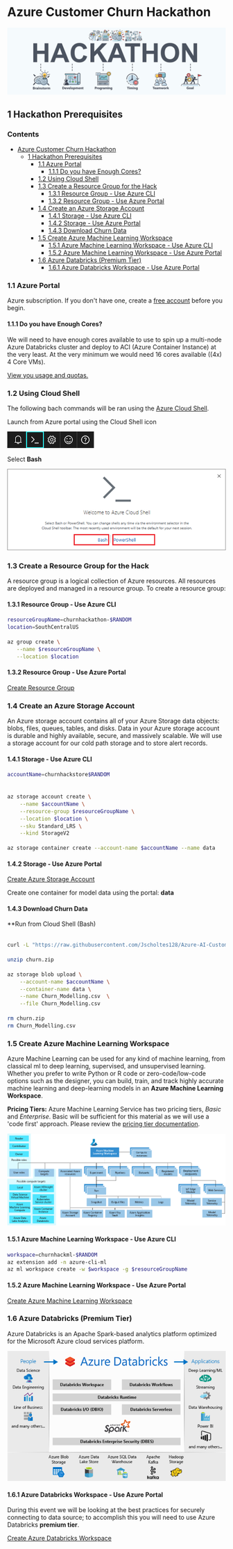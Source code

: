 # Azure Customer Churn Hackathon

![hackathon design](../images/hackathon.jpg)

## 1 Hackathon Prerequisites

### Contents

- [Azure Customer Churn Hackathon](../)
  - [1 Hackathon Prerequisites](#1-hackathon-prerequisites)
    - [1.1 Azure Portal](#11-azure-portal)
      - [1.1.1 Do you have Enough Cores?](#111-do-you-have-enough-cores)
    - [1.2 Using Cloud Shell](#12-using-cloud-shell)
    - [1.3 Create a Resource Group for the Hack](#13-create-a-resource-group-for-the-hack)
      - [1.3.1 Resource Group - Use Azure CLI](#131-resource-group---use-azure-cli)
      - [1.3.2 Resource Group - Use Azure Portal](#132-resource-group---use-azure-portal)
    - [1.4 Create an Azure Storage Account](#14-create-an-azure-storage-account)
      - [1.4.1 Storage - Use Azure CLI](#141-storage---use-azure-cli)
      - [1.4.2 Storage - Use Azure Portal](#142-storage---use-azure-portal)
      - [1.4.3 Download Churn Data](#143-download-churn-data)
    - [1.5 Create Azure Machine Learning Workspace](#15-create-azure-machine-learning-workspace)
      - [1.5.1 Azure Machine Learning Workspace - Use Azure CLI](#151-azure-machine-learning-workspace---use-azure-cli)
      - [1.5.2 Azure Machine Learning Workspace - Use Azure Portal](#152-azure-machine-learning-workspace---use-azure-portal)
    - [1.6 Azure Databricks (Premium Tier)](#16-azure-databricks-premium-tier)
      - [1.6.1 Azure Databricks Workspace - Use Azure Portal](#161-azure-databricks-workspace---use-azure-portal)
### 1.1 Azure Portal

Azure subscription. If you don't have one, create a [free account](https://azure.microsoft.com/en-us/free/) before you begin.

#### 1.1.1 Do you have Enough Cores?

We will need to have enough cores available to use to spin up a multi-node Azure Databricks cluster and deploy to ACI (Azure Container Instance) at the very least. At the very minimum we would need 16 cores available ((4x) 4 Core VMs).

[View you usage and quotas.](https://docs.microsoft.com/en-us/azure/machine-learning/how-to-manage-quotas#view-your-usage-and-quotas)

### 1.2 Using Cloud Shell

The following bach commands will be ran using the [Azure Cloud Shell](https://docs.microsoft.com/en-us/azure/cloud-shell/overview). 

Launch from Azure portal using the Cloud Shell icon

![cloud shell](../images/portal-launch-icon.png)

Select __Bash__

![cloud shell](../images/overview-choices.png)

### 1.3 Create a Resource Group for the Hack

A resource group is a logical collection of Azure resources. All resources are deployed and managed in a resource group. To create a resource group:

#### 1.3.1 Resource Group - Use Azure CLI

```bash
resourceGroupName=churnhackathon-$RANDOM
location=SouthCentralUS

az group create \
   --name $resourceGroupName \
   --location $location
```

#### 1.3.2 Resource Group - Use Azure Portal

[Create Resource Group](https://docs.microsoft.com/en-us/azure/event-hubs/event-hubs-create#create-a-resource-group)

### 1.4 Create an Azure Storage Account

An Azure storage account contains all of your Azure Storage data objects: blobs, files, queues, tables, and disks. Data in your Azure storage account is durable and highly available, secure, and massively scalable. We will use a storage account for our cold path storage and to store alert records.

#### 1.4.1 Storage - Use Azure CLI

```bash
accountName=churnhackstore$RANDOM


az storage account create \
    --name $accountName \
    --resource-group $resourceGroupName \
    --location $location \
    --sku Standard_LRS \
    --kind StorageV2

az storage container create --account-name $accountName --name data

```

#### 1.4.2 Storage - Use Azure Portal

[Create Azure Storage Account](https://docs.microsoft.com/en-us/azure/storage/common/storage-account-create?tabs=azure-portal)

Create one container for model data using the portal: __data__

#### 1.4.3 Download Churn Data

**Run from Cloud Shell (Bash)

```bash

curl -L "https://raw.githubusercontent.com/Jscholtes128/Azure-AI-CustomerChurn-Hack/master/data/customerchurn.zip" > churn.zip

unzip churn.zip

az storage blob upload \
    --account-name $accountName \
    --container-name data \
    --name Churn_Modelling.csv  \
    --file Churn_Modelling.csv

rm churn.zip
rm Churn_Modelling.csv
```

### 1.5 Create Azure Machine Learning Workspace

Azure Machine Learning can be used for any kind of machine learning, from classical ml to deep learning, supervised, and unsupervised learning. Whether you prefer to write Python or R code or zero-code/low-code options such as the designer, you can build, train, and track highly accurate machine learning and deep-learning models in an __Azure Machine Learning Workspace__.

__Pricing Tiers:__ Azure Machine Learning Service has two pricing tiers, _Basic_ and _Enterprise_. Basic will be sufficient for this material as we will use a 'code first' approach. Please review the [pricing tier documentation](https://azure.microsoft.com/en-us/pricing/details/machine-learning/).

![amls](../images/azure-machine-learning-taxonomy.png)

#### 1.5.1 Azure Machine Learning Workspace - Use Azure CLI

```bash
workspace=churnhackml-$RANDOM
az extension add -n azure-cli-ml
az ml workspace create -w $workspace -g $resourceGroupName
```

#### 1.5.2 Azure Machine Learning Workspace - Use Azure Portal

[Create Azure Machine Learning Workspace](https://docs.microsoft.com/en-us/azure/machine-learning/how-to-manage-workspace)

### 1.6 Azure Databricks (Premium Tier)

Azure Databricks is an Apache Spark-based analytics platform optimized for the Microsoft Azure cloud services platform. 

![databricks](../images/azure-databricks-overview.png)

#### 1.6.1 Azure Databricks Workspace - Use Azure Portal

During this event we will be looking at the best practices for securely connecting to data source; to accomplish this you will need to use Azure Databricks __premium tier__.

[Create Azure Databricks Workspace](https://docs.microsoft.com/en-us/azure/azure-databricks/quickstart-create-databricks-workspace-portal#create-an-azure-databricks-workspace)